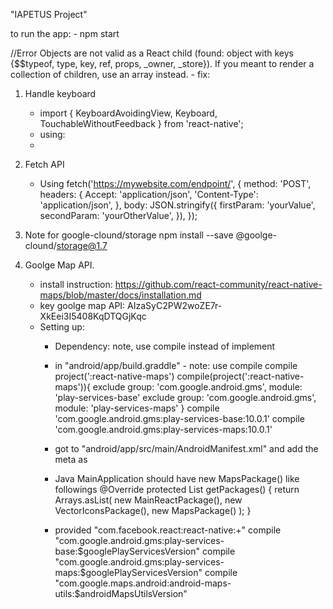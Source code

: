 "IAPETUS Project" 

to run the app:
    - npm start

//Error Objects are not valid as a React child (found: object with keys {$$typeof, type, key, ref, props, _owner, _store}). If you meant to render a collection of children, use an array instead.
    - fix: 
    
1. Handle keyboard
    - import 
        { KeyboardAvoidingView, Keyboard, TouchableWithoutFeedback } from 'react-native';
    - using: 
        <KeyboardAvoidingView
                style={styles.container}
                behavior="padding"
                enabled
            ></KeyboardAvoidingView>
    -

2. Fetch API
    - Using
        fetch('https://mywebsite.com/endpoint/', {
            method: 'POST',
            headers: {
                Accept: 'application/json',
                'Content-Type': 'application/json',
            },
            body: JSON.stringify({
                firstParam: 'yourValue',
                secondParam: 'yourOtherValue',
            }),
        });

3. Note for google-clound/storage
    npm install --save @goolge-clound/storage@1.7

4. Goolge Map API.
    - install instruction:
        https://github.com/react-community/react-native-maps/blob/master/docs/installation.md
    - key goolge map API: AIzaSyC2PW2woZE7r-XkEei3I5408KqDTQGjKqc
    - Setting up:
        + Dependency: note, use compile instead of implement
        + in "android/app/build.graddle"    - note: use compile
            compile project(':react-native-maps')
                compile(project(':react-native-maps')){
                exclude group: 'com.google.android.gms', module: 'play-services-base'
                exclude group: 'com.google.android.gms', module: 'play-services-maps'
            }
            compile 'com.google.android.gms:play-services-base:10.0.1'
            compile 'com.google.android.gms:play-services-maps:10.0.1'


        + got to "android/app/src/main/AndroidManifest.xml" and add the meta as 
            <meta-data
                android:name="com.google.android.geo.API_KEY"
                android:value="AIzaSyC2PW2woZE7r-XkEei3I5408KqDTQGjKqc"/>
        + Java MainApplication should have new MapsPackage() like followings
            @Override
            protected List<ReactPackage> getPackages() {
            return Arrays.<ReactPackage>asList(
                new MainReactPackage(),
                    new VectorIconsPackage(),
                    new MapsPackage()
            );
            }
        + 
            provided "com.facebook.react:react-native:+"
            compile "com.google.android.gms:play-services-base:$googlePlayServicesVersion"
            compile "com.google.android.gms:play-services-maps:$googlePlayServicesVersion"
            compile "com.google.maps.android:android-maps-utils:$androidMapsUtilsVersion"